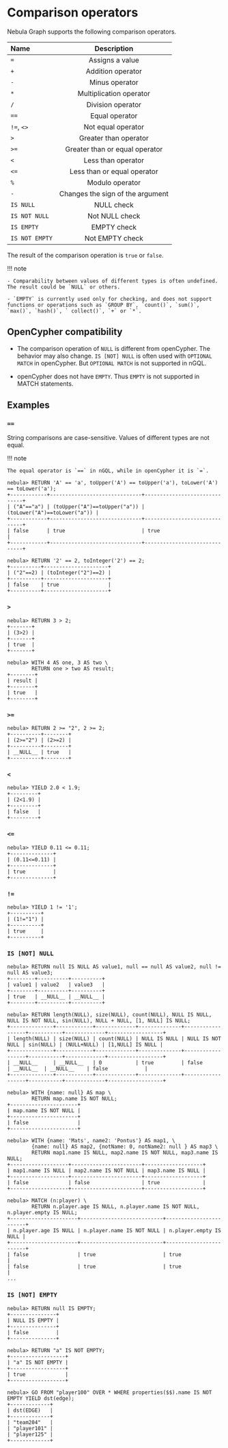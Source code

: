 # Comparison operators

Nebula Graph supports the following comparison operators.

| Name           | Description                      |
| :----          | :----:                           |
| `=`            | Assigns a value                  |
| `+`            | Addition operator                |
| `-`            | Minus operator                   |
| `*`            | Multiplication operator          |
| `/`            | Division operator                |
| `==`           | Equal operator                   |
| `!=`, `<>`     | Not equal operator               |
| `>`            | Greater than operator            |
| `>=`           | Greater than or equal operator   |
| `<`            | Less than operator               |
| `<=`           | Less than or equal operator      |
| `%`            | Modulo operator                  |
| `-`            | Changes the sign of the argument |
| `IS NULL`      | NULL check                       |
| `IS NOT NULL`  | Not NULL check                   |
| `IS EMPTY`     | EMPTY check                      |
| `IS NOT EMPTY` | Not EMPTY check                  |

The result of the comparison operation is `true` or `false`.

!!! note

    - Comparability between values of different types is often undefined. The result could be `NULL` or others.

    - `EMPTY` is currently used only for checking, and does not support functions or operations such as `GROUP BY`, `count()`, `sum()`, `max()`, `hash()`, ` collect()`, `+` or `*`.

## OpenCypher compatibility

- The comparison operation of `NULL` is different from openCypher. The behavior may also change. `IS [NOT] NULL` is often used with `OPTIONAL MATCH` in openCypher. But `OPTIONAL MATCH` is not supported in nGQL.

- openCypher does not have `EMPTY`. Thus `EMPTY` is not supported in MATCH statements.

## Examples

### `==`

String comparisons are case-sensitive. Values of different types are not equal.

!!! note

    The equal operator is `==` in nGQL, while in openCypher it is `=`.

```ngql
nebula> RETURN 'A' == 'a', toUpper('A') == toUpper('a'), toLower('A') == toLower('a');
+------------+------------------------------+------------------------------+
| ("A"=="a") | (toUpper("A")==toUpper("a")) | (toLower("A")==toLower("a")) |
+------------+------------------------------+------------------------------+
| false      | true                         | true                         |
+------------+------------------------------+------------------------------+

nebula> RETURN '2' == 2, toInteger('2') == 2;
+----------+---------------------+
| ("2"==2) | (toInteger("2")==2) |
+----------+---------------------+
| false    | true                |
+----------+---------------------+
```

### `>`

```ngql
nebula> RETURN 3 > 2;
+-------+
| (3>2) |
+-------+
| true  |
+-------+

nebula> WITH 4 AS one, 3 AS two \
        RETURN one > two AS result;
+--------+
| result |
+--------+
| true   |
+--------+
```

### `>=`

```ngql
nebula> RETURN 2 >= "2", 2 >= 2;
+----------+--------+
| (2>="2") | (2>=2) |
+----------+--------+
| __NULL__ | true   |
+----------+--------+
```

### `<`

```ngql
nebula> YIELD 2.0 < 1.9;
+---------+
| (2<1.9) |
+---------+
| false   |
+---------+
```

### `<=`

```ngql
nebula> YIELD 0.11 <= 0.11;
+--------------+
| (0.11<=0.11) |
+--------------+
| true         |
+--------------+
```

### `!=`

```ngql
nebula> YIELD 1 != '1';
+----------+
| (1!="1") |
+----------+
| true     |
+----------+
```

### `IS [NOT] NULL`

```ngql
nebula> RETURN null IS NULL AS value1, null == null AS value2, null != null AS value3;
+--------+----------+----------+
| value1 | value2   | value3   |
+--------+----------+----------+
| true   | __NULL__ | __NULL__ |
+--------+----------+----------+

nebula> RETURN length(NULL), size(NULL), count(NULL), NULL IS NULL, NULL IS NOT NULL, sin(NULL), NULL + NULL, [1, NULL] IS NULL;
+--------------+------------+-------------+--------------+------------------+-----------+-------------+------------------+
| length(NULL) | size(NULL) | count(NULL) | NULL IS NULL | NULL IS NOT NULL | sin(NULL) | (NULL+NULL) | [1,NULL] IS NULL |
+--------------+------------+-------------+--------------+------------------+-----------+-------------+------------------+
| __NULL__     | __NULL__   | 0           | true         | false            | __NULL__  | __NULL__    | false            |
+--------------+------------+-------------+--------------+------------------+-----------+-------------+------------------+

nebula> WITH {name: null} AS map \
        RETURN map.name IS NOT NULL;
+----------------------+
| map.name IS NOT NULL |
+----------------------+
| false                |
+----------------------+

nebula> WITH {name: 'Mats', name2: 'Pontus'} AS map1, \
        {name: null} AS map2, {notName: 0, notName2: null } AS map3 \
        RETURN map1.name IS NULL, map2.name IS NOT NULL, map3.name IS NULL;
+-------------------+-----------------------+-------------------+
| map1.name IS NULL | map2.name IS NOT NULL | map3.name IS NULL |
+-------------------+-----------------------+-------------------+
| false             | false                 | true              |
+-------------------+-----------------------+-------------------+

nebula> MATCH (n:player) \
        RETURN n.player.age IS NULL, n.player.name IS NOT NULL, n.player.empty IS NULL;
+----------------------+---------------------------+------------------------+
| n.player.age IS NULL | n.player.name IS NOT NULL | n.player.empty IS NULL |
+----------------------+---------------------------+------------------------+
| false                | true                      | true                   |
| false                | true                      | true                   |
...
```

### `IS [NOT] EMPTY`

```ngql
nebula> RETURN null IS EMPTY;
+---------------+
| NULL IS EMPTY |
+---------------+
| false         |
+---------------+

nebula> RETURN "a" IS NOT EMPTY;
+------------------+
| "a" IS NOT EMPTY |
+------------------+
| true             |
+------------------+

nebula> GO FROM "player100" OVER * WHERE properties($$).name IS NOT EMPTY YIELD dst(edge);
+-------------+
| dst(EDGE)   |
+-------------+
| "team204"   |
| "player101" |
| "player125" |
+-------------+

```

